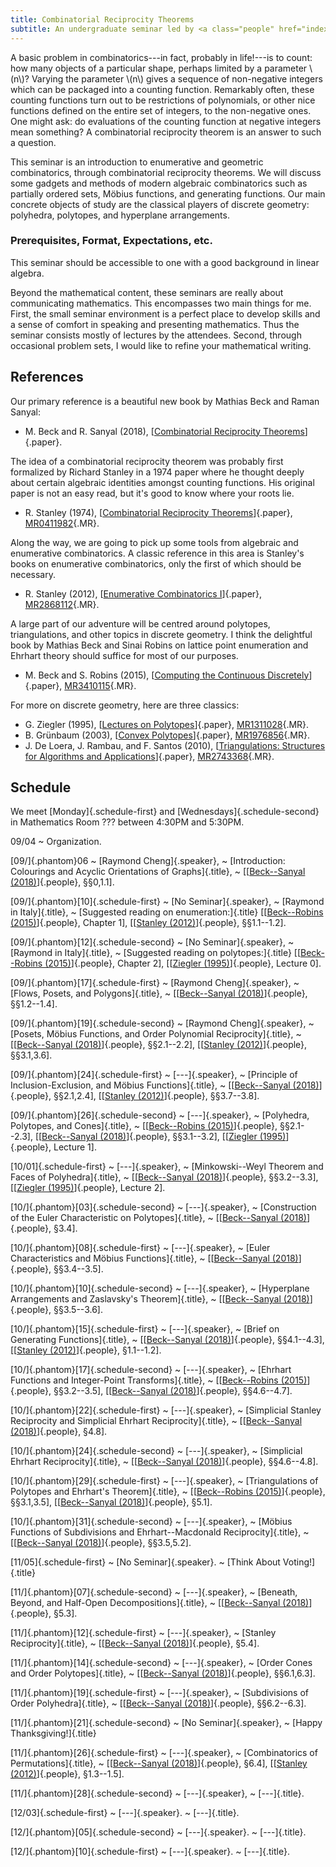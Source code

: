 ```yaml
---
title: Combinatorial Reciprocity Theorems
subtitle: An undergraduate seminar led by <a class="people" href="index.html">Raymond Cheng</a> during the fall of 2018.
---
```


A basic problem in combinatorics---in fact, probably in life!---is to count:
how many objects of a particular shape, perhaps limited by a parameter \\(n\\)?
Varying the parameter \\(n\\) gives a sequence of non-negative integers which
can be packaged into a counting function.
Remarkably often, these counting functions turn out to be restrictions of
polynomials, or other nice functions defined on the entire set of integers,
to the non-negative ones.
One might ask: do evaluations of the counting function at negative integers
mean something?
A combinatorial reciprocity theorem is an answer to such a question.

This seminar is an introduction to enumerative and geometric combinatorics,
through combinatorial reciprocity theorems.
We will discuss some gadgets and methods of modern algebraic combinatorics such
as partially ordered sets, Möbius functions, and generating functions.
Our main concrete objects of study are the classical players of discrete
geometry: polyhedra, polytopes, and hyperplane arrangements.

### Prerequisites, Format, Expectations, etc.

This seminar should be accessible to one with a good background in linear
algebra.

Beyond the mathematical content, these seminars are really about communicating
mathematics.
This encompasses two main things for me.
First, the small seminar environment is a perfect place to develop skills and a
sense of comfort in speaking and presenting mathematics.
Thus the seminar consists mostly of lectures by the attendees.
Second, through occasional problem sets, I would like to refine your
mathematical writing.

## References

Our primary reference is a beautiful new book by Mathias Beck and Raman Sanyal:

* M. Beck and R. Sanyal (2018),
[[Combinatorial Reciprocity Theorems][BS-CRT]]{.paper}.

The idea of a combinatorial reciprocity theorem was probably first formalized by
Richard Stanley in a 1974 paper where he thought deeply about certain algebraic
identities amongst counting functions.
His original paper is not an easy read, but it's good to know where your roots
lie.

* R. Stanley (1974),
[[Combinatorial Reciprocity Theorems][Stanley-CRT]]{.paper},
[MR0411982](https://mathscinet.ams.org/mathscinet/search/publdoc.html?&pg1=MR&s1=0411982){.MR}.

Along the way, we are going to pick up some tools from algebraic and enumerative
combinatorics.
A classic reference in this area is Stanley's books on enumerative
combinatorics, only the first of which should be necessary.

* R. Stanley (2012),
[[Enumerative Combinatorics I][Stanley-ECI]]{.paper},
[MR2868112](https://mathscinet.ams.org/mathscinet/search/publdoc.html?&pg1=MR&s1=2868112){.MR}.

A large part of our adventure will be centred around polytopes, triangulations,
and other topics in discrete geometry.
I think the delightful book by Mathias Beck and Sinai Robins on lattice point
enumeration and Ehrhart theory should suffice for most of our purposes.

* M. Beck and S. Robins (2015),
[[Computing the Continuous Discretely][BR-CCD]]{.paper},
[MR3410115](https://mathscinet.ams.org/mathscinet/search/publdoc.html?&pg1=MR&s1=3410115){.MR}.

For more on discrete geometry, here are three classics:

* G. Ziegler (1995),
[[Lectures on Polytopes][Z-polytopes]]{.paper},
[MR1311028](https://mathscinet.ams.org/mathscinet/search/publdoc.html?&pg1=MR&s1=1311028){.MR}.
* B. Grünbaum (2003),
[[Convex Polytopes][G-polytopes]]{.paper},
[MR1976856](https://mathscinet.ams.org/mathscinet/search/publdoc.html?&pg1=MR&s1=1976856){.MR}.
* J. De Loera, J. Rambau, and F. Santos (2010),
[[Triangulations: Structures for Algorithms and Applications][DLRS-tris]]{.paper},
[MR2743368](https://mathscinet.ams.org/mathscinet/search/publdoc.html?&pg1=MR&s1=2743368){.MR}.

## Schedule

We meet [Monday]{.schedule-first} and [Wednesdays]{.schedule-second} in
Mathematics Room ??? between 4:30PM and 5:30PM.

09/04
  ~ Organization.

[09/]{.phantom}06
  ~ [Raymond Cheng]{.speaker},
  ~ [Introduction: Colourings and Acyclic Orientations of Graphs]{.title},
  ~ \[[[Beck--Sanyal (2018)][BS-CRT]]{.people}, §§0,1.1\].

[09/]{.phantom}[10]{.schedule-first}
  ~ [No Seminar]{.speaker},
  ~ [Raymond in Italy]{.title},
  ~ [Suggested reading on enumeration:]{.title}
    \[[[Beck--Robins (2015)][BR-CCD]]{.people}, Chapter 1\],
    \[[[Stanley (2012)][Stanley-ECI]]{.people}, §§1.1--1.2\].

[09/]{.phantom}[12]{.schedule-second}
  ~ [No Seminar]{.speaker},
  ~ [Raymond in Italy]{.title},
  ~ [Suggested reading on polytopes:]{.title}
    \[[[Beck--Robins (2015)][BR-CCD]]{.people}, Chapter 2\],
    \[[[Ziegler (1995)][Z-polytopes]]{.people}, Lecture 0\].

[09/]{.phantom}[17]{.schedule-first}
  ~ [Raymond Cheng]{.speaker},
  ~ [Flows, Posets, and Polygons]{.title},
  ~ \[[[Beck--Sanyal (2018)][BS-CRT]]{.people}, §§1.2--1.4\].

[09/]{.phantom}[19]{.schedule-second}
  ~ [Raymond Cheng]{.speaker},
  ~ [Posets, Möbius Functions, and Order Polynomial Reciprocity]{.title},
  ~ \[[[Beck--Sanyal (2018)][BS-CRT]]{.people}, §§2.1--2.2\],
    \[[[Stanley (2012)][Stanley-ECI]]{.people}, §§3.1,3.6\].

[09/]{.phantom}[24]{.schedule-first}
  ~ [---]{.speaker},
  ~ [Principle of Inclusion-Exclusion, and Möbius Functions]{.title},
  ~ \[[[Beck--Sanyal (2018)][BS-CRT]]{.people}, §§2.1,2.4\],
    \[[[Stanley (2012)][Stanley-ECI]]{.people}, §§3.7--3.8\].

[09/]{.phantom}[26]{.schedule-second}
  ~ [---]{.speaker},
  ~ [Polyhedra, Polytopes, and Cones]{.title},
  ~ \[[[Beck--Robins (2015)][BR-CCD]]{.people}, §§2.1--2.3\],
    \[[[Beck--Sanyal (2018)][BS-CRT]]{.people}, §§3.1--3.2\],
    \[[[Ziegler (1995)][Z-polytopes]]{.people}, Lecture 1\].

[10/01]{.schedule-first}
  ~ [---]{.speaker},
  ~ [Minkowski--Weyl Theorem and Faces of Polyhedra]{.title},
  ~ \[[[Beck--Sanyal (2018)][BS-CRT]]{.people}, §§3.2--3.3\],
    \[[[Ziegler (1995)][Z-polytopes]]{.people}, Lecture 2\].

[10/]{.phantom}[03]{.schedule-second}
  ~ [---]{.speaker},
  ~ [Construction of the Euler Characteristic on Polytopes]{.title},
  ~ \[[[Beck--Sanyal (2018)][BS-CRT]]{.people}, §3.4\].

[10/]{.phantom}[08]{.schedule-first}
  ~ [---]{.speaker},
  ~ [Euler Characteristics and Möbius Functions]{.title},
  ~ \[[[Beck--Sanyal (2018)][BS-CRT]]{.people}, §§3.4--3.5\].


[10/]{.phantom}[10]{.schedule-second}
  ~ [---]{.speaker},
  ~ [Hyperplane Arrangements and Zaslavsky's Theorem]{.title},
  ~ \[[[Beck--Sanyal (2018)][BS-CRT]]{.people}, §§3.5--3.6\].

[10/]{.phantom}[15]{.schedule-first}
  ~ [---]{.speaker},
  ~ [Brief on Generating Functions]{.title},
  ~ \[[[Beck--Sanyal (2018)][BS-CRT]]{.people}, §§4.1--4.3\],
    \[[[Stanley (2012)][Stanley-ECI]]{.people}, §1.1--1.2\].

[10/]{.phantom}[17]{.schedule-second}
  ~ [---]{.speaker},
  ~ [Ehrhart Functions and Integer-Point Transforms]{.title},
  ~ \[[[Beck--Robins (2015)][BR-CCD]]{.people}, §§3.2--3.5\],
    \[[[Beck--Sanyal (2018)][BS-CRT]]{.people}, §§4.6--4.7\].

[10/]{.phantom}[22]{.schedule-first}
  ~ [---]{.speaker},
  ~ [Simplicial Stanley Reciprocity and Simplicial Ehrhart Reciprocity]{.title},
  ~ \[[[Beck--Sanyal (2018)][BS-CRT]]{.people}, §4.8\].

[10/]{.phantom}[24]{.schedule-second}
  ~ [---]{.speaker},
  ~ [Simplicial Ehrhart Reciprocity]{.title},
  ~ \[[[Beck--Sanyal (2018)][BS-CRT]]{.people}, §§4.6--4.8\].

[10/]{.phantom}[29]{.schedule-first}
  ~ [---]{.speaker},
  ~ [Triangulations of Polytopes and Ehrhart's Theorem]{.title},
  ~ \[[[Beck--Robins (2015)][BR-CCD]]{.people}, §§3.1,3.5\],
    \[[[Beck--Sanyal (2018)][BS-CRT]]{.people}, §5.1\].

[10/]{.phantom}[31]{.schedule-second}
  ~ [---]{.speaker},
  ~ [Möbius Functions of Subdivisions and Ehrhart--Macdonald Reciprocity]{.title},
  ~ \[[[Beck--Sanyal (2018)][BS-CRT]]{.people}, §§3.5,5.2\].

[11/05]{.schedule-first}
  ~ [No Seminar]{.speaker}.
  ~ [Think About Voting!]{.title}

[11/]{.phantom}[07]{.schedule-second}
  ~ [---]{.speaker},
  ~ [Beneath, Beyond, and Half-Open Decompositions]{.title},
  ~ \[[[Beck--Sanyal (2018)][BS-CRT]]{.people}, §5.3\].

[11/]{.phantom}[12]{.schedule-first}
  ~ [---]{.speaker},
  ~ [Stanley Reciprocity]{.title},
  ~ \[[[Beck--Sanyal (2018)][BS-CRT]]{.people}, §5.4\].

[11/]{.phantom}[14]{.schedule-second}
  ~ [---]{.speaker},
  ~ [Order Cones and Order Polytopes]{.title},
  ~ \[[[Beck--Sanyal (2018)][BS-CRT]]{.people}, §§6.1,6.3\].

[11/]{.phantom}[19]{.schedule-first}
  ~ [---]{.speaker},
  ~ [Subdivisions of Order Polyhedra]{.title},
  ~ \[[[Beck--Sanyal (2018)][BS-CRT]]{.people}, §§6.2--6.3\].

[11/]{.phantom}[21]{.schedule-second}
  ~ [No Seminar]{.speaker},
  ~ [Happy Thanksgiving!]{.title}

[11/]{.phantom}[26]{.schedule-first}
  ~ [---]{.speaker},
  ~ [Combinatorics of Permutations]{.title},
  ~ \[[[Beck--Sanyal (2018)][BS-CRT]]{.people}, §6.4\],
    \[[[Stanley (2012)][Stanley-ECI]]{.people}, §1.3--1.5\].

[11/]{.phantom}[28]{.schedule-second}
  ~ [---]{.speaker},
  ~ [---]{.title}.

[12/03]{.schedule-first}
  ~ [---]{.speaker}.
  ~ [---]{.title}.

[12/]{.phantom}[05]{.schedule-second}
  ~ [---]{.speaker}.
  ~ [---]{.title}.

[12/]{.phantom}[10]{.schedule-first}
  ~ [---]{.speaker}.
  ~ [---]{.title}.

[BS-CRT]: <http://math.sfsu.edu/beck/papers/crt.pdf>
[Stanley-CRT]: <https://www.sciencedirect.com/science/article/pii/0001870874900309>
[Stanley-ECI]: <http://www-math.mit.edu/~rstan/ec/ec1.pdf>
[BR-CCD]: <https://link.springer.com/book/10.1007/978-1-4939-2969-6>
[Z-polytopes]: <https://link.springer.com/book/10.1007%2F978-1-4613-8431-1>
[G-polytopes]: <https://link.springer.com/book/10.1007%2F978-1-4613-0019-9>
[DLRS-tris]: <https://link.springer.com/book/10.1007%2F978-3-642-12971-1>

